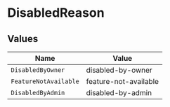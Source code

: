 # DisabledReason


## Values

| Name                  | Value                 |
| --------------------- | --------------------- |
| `DisabledByOwner`     | disabled-by-owner     |
| `FeatureNotAvailable` | feature-not-available |
| `DisabledByAdmin`     | disabled-by-admin     |